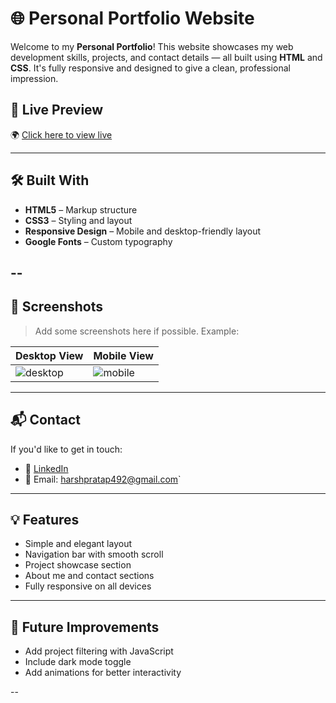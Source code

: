 # 🌐 Personal Portfolio Website

Welcome to my **Personal Portfolio**! This website showcases my web development skills, projects, and contact details — all built using **HTML** and **CSS**. It's fully responsive and designed to give a clean, professional impression.

## 🔗 Live Preview

🌍 [Click here to view live](https://rawcdn.githack.com/harshpratap777/Portfolio/4d90f322e359d2161d737f0f89a7f5645091e6e4/index.html)

---

## 🛠️ Built With

- **HTML5** – Markup structure
- **CSS3** – Styling and layout
- **Responsive Design** – Mobile and desktop-friendly layout
- **Google Fonts** – Custom typography

--
---

## 📸 Screenshots

> Add some screenshots here if possible. Example:

| Desktop View | Mobile View |
|--------------|-------------|
| ![desktop](assets/desktop-preview.png) | ![mobile](assets/mobile-preview.png) |

---

## 📬 Contact

If you'd like to get in touch:

- 🔗 [LinkedIn](https://www.linkedin.com/in/harsh-pratap-930b58323)
- 📧 Email: harshpratap492@gmail.com`

---

## 💡 Features

- Simple and elegant layout
- Navigation bar with smooth scroll
- Project showcase section
- About me and contact sections
- Fully responsive on all devices

---

## 📌 Future Improvements

- Add project filtering with JavaScript
- Include dark mode toggle
- Add animations for better interactivity

--
